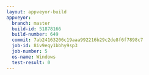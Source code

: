 ```yaml
---
layout: appveyor-build
appveyor:
  branch: master
  build-id: 51878166
  build-number: 649
  commit: 7ab24163206c19aaa992216b29c2de8f6f7898c7
  job-id: 8iv9eqy1bbhy9sp3
  job-number: 5
  os-name: Windows
  test-result: 0
---
```

